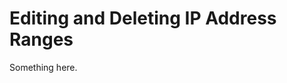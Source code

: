 [title]: # (Editing and Deleting IP Address Ranges)
[tags]: # (XXX)
[priority]: # (2099)
# Editing and Deleting IP Address Ranges
Something here.
